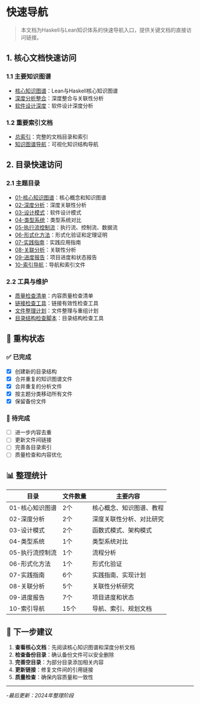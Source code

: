 # 快速导航

> 本文档为Haskell与Lean知识体系的快速导航入口，提供关键文档的直接访问链接。

## 1. 核心文档快速访问

### 1.1 主要知识图谱

- [核心知识图谱](../01-核心知识图谱/01-知识图谱-核心.md)：Lean与Haskell核心知识图谱
- [深度分析整合](../02-深度分析/01-深度分析-整合.md)：深度整合与关联性分析
- [软件设计深度](../02-深度分析/02-软件设计-深度.md)：软件设计深度分析

### 1.2 重要索引文档

- [总索引](./01-总索引.md)：完整的文档目录和索引
- [知识图谱导航](./03-知识图谱导航.md)：可视化知识结构导航

## 2. 目录快速访问

### 2.1 主题目录

- [01-核心知识图谱](../01-核心知识图谱/)：核心概念和知识图谱
- [02-深度分析](../02-深度分析/)：深度关联性分析
- [03-设计模式](../03-设计模式/)：软件设计模式
- [04-类型系统](../04-类型系统/)：类型系统对比
- [05-执行流控制流](../05-执行流控制流/)：执行流、控制流、数据流
- [06-形式化方法](../06-形式化方法/)：形式化验证和定理证明
- [07-实践指南](../07-实践指南/)：实践应用指南
- [08-关联分析](../08-关联分析/)：关联性分析
- [09-进度报告](../09-进度报告/)：项目进度和状态报告
- [10-索引导航](../)：导航和索引文件

### 2.2 工具与维护

- [质量检查清单](./quality_check.md)：内容质量检查清单
- [链接检查工具](./link_checker.md)：链接有效性检查工具
- [文件整理计划](../文件整理计划.md)：文件整理与重组计划
- [目录结构检查脚本](../check_structure.ps1)：目录结构检查工具

## 🔄 重构状态

### ✅ 已完成

- [x] 创建新的目录结构
- [x] 合并重复的知识图谱文件
- [x] 合并重复的分析文件
- [x] 按主题分类移动所有文件
- [x] 保留备份文件

### 📝 待完成

- [ ] 进一步内容去重
- [ ] 更新文件间链接
- [ ] 完善各目录索引
- [ ] 质量检查和内容优化

## 📊 整理统计

| 目录 | 文件数量 | 主要内容 |
|------|----------|----------|
| 01-核心知识图谱 | 2个 | 核心概念、知识图谱、教程 |
| 02-深度分析 | 2个 | 深度关联性分析、对比研究 |
| 03-设计模式 | 2个 | 函数式模式、架构模式 |
| 04-类型系统 | 1个 | 类型系统对比 |
| 05-执行流控制流 | 1个 | 流程分析 |
| 06-形式化方法 | 1个 | 形式化验证 |
| 07-实践指南 | 6个 | 实践指南、实现计划 |
| 08-关联分析 | 5个 | 关联性分析研究 |
| 09-进度报告 | 7个 | 项目进度和状态 |
| 10-索引导航 | 15个 | 导航、索引、规划文档 |

## 🎯 下一步建议

1. **查看核心文档**：先阅读核心知识图谱和深度分析文档
2. **检查备份目录**：确认备份文件可以安全删除
3. **完善空目录**：为部分目录添加相关内容
4. **更新链接**：修复文件间的引用链接
5. **质量检查**：确保内容质量和一致性

---
-*最后更新：2024年整理阶段*
